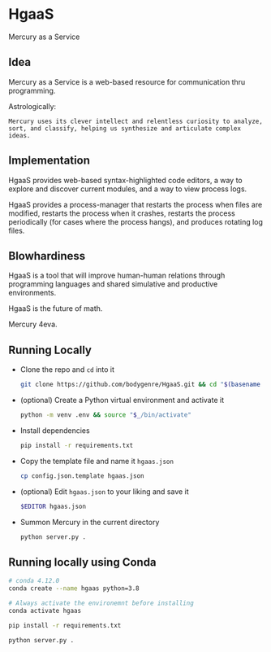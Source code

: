 # HgaaS
Mercury as a Service


## Idea

Mercury as a Service is a web-based resource for communication thru programming.

Astrologically:
```
Mercury uses its clever intellect and relentless curiosity to analyze, sort, and classify, helping us synthesize and articulate complex ideas.
```

## Implementation

HgaaS provides web-based syntax-highlighted code editors, a way to explore and discover current modules, and a way to view process logs. 

HgaaS provides a process-manager that restarts the process when files are modified, restarts the process when it crashes, restarts the process 
periodically (for cases where the process hangs), and produces rotating log files.

## Blowhardiness

HgaaS is a tool that will improve human-human relations through programming languages and shared simulative and productive environments. 

HgaaS is the future of math. 

Mercury 4eva. 

## Running Locally

- Clone the repo and `cd` into it
  ```bash
  git clone https://github.com/bodygenre/HgaaS.git && cd "$(basename "$_" .git)"
  ```

- (optional) Create a Python virtual environment and activate it
  ```bash
  python -m venv .env && source "$_/bin/activate"
  ```

- Install dependencies
  ```bash
  pip install -r requirements.txt
  ```

- Copy the template file and name it `hgaas.json`
  ```bash
  cp config.json.template hgaas.json
  ```

- (optional) Edit `hgaas.json` to your liking and save it
  ```bash
  $EDITOR hgaas.json
  ```

- Summon Mercury in the current directory
  ```bash
  python server.py .
  ```

## Running locally using Conda
```bash
# conda 4.12.0
conda create --name hgaas python=3.8
```

```bash
# Always activate the environemnt before installing
conda activate hgaas
```

```bash
pip install -r requirements.txt
```

```bash
python server.py .
```